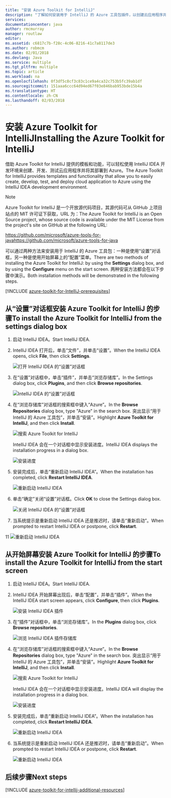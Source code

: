 ```yaml
---
title: "安装 Azure Toolkit for IntelliJ"
description: "了解如何安装用于 IntelliJ 的 Azure 工具包插件，以创建云应用程序并将其部署到 Azure。"
services: 
documentationcenter: java
author: rmcmurray
manager: routlaw
editor: 
ms.assetid: c6817c7b-f28c-4c06-8216-41c7a8117de3
ms.author: robmcm
ms.date: 02/01/2018
ms.devlang: Java
ms.service: multiple
ms.tgt_pltfrm: multiple
ms.topic: article
ms.workload: na
ms.openlocfilehash: 0f3df5c8cf3c83c1ce9a4ca32c753b5fc39ab1df
ms.sourcegitcommit: 151aaa6ccc64d94ed67f03e846bab953bde15b4a
ms.translationtype: HT
ms.contentlocale: zh-CN
ms.lasthandoff: 02/03/2018
---
```

# <a name="installing-the-azure-toolkit-for-intellij"></a><span data-ttu-id="088b0-103">安装 Azure Toolkit for IntelliJ</span><span class="sxs-lookup"><span data-stu-id="088b0-103">Installing the Azure Toolkit for IntelliJ</span></span>

<span data-ttu-id="088b0-104">借助 Azure Toolkit for IntelliJ 提供的模板和功能，可以轻松使用 IntelliJ IDEA 开发环境来创建、开发、测试云应用程序并将其部署到 Azure。</span><span class="sxs-lookup"><span data-stu-id="088b0-104">The Azure Toolkit for IntelliJ provides templates and functionality that allow you to easily create, develop, test, and deploy cloud application to Azure using the IntelliJ IDEA development environment.</span></span>

> [!NOTE] 
> 
> <span data-ttu-id="088b0-105">Azure Toolkit for IntelliJ 是一个开放源代码项目，其源代码可从 GitHub 上项目站点的 MIT 许可证下获取，URL 为：</span><span class="sxs-lookup"><span data-stu-id="088b0-105">The Azure Toolkit for IntelliJ is an Open Source project, whose source code is available under the MIT License from the project's site on GitHub at the following URL:</span></span> 
> 
> <span data-ttu-id="088b0-106"><https://github.com/microsoft/azure-tools-for-java></span><span class="sxs-lookup"><span data-stu-id="088b0-106"><https://github.com/microsoft/azure-tools-for-java></span></span> 
> 

<span data-ttu-id="088b0-107">可以通过两种方法来安装用于 IntelliJ 的 Azure 工具包：一种是使用“设置”对话框，另一种是使用开始屏幕上的“配置”菜单。</span><span class="sxs-lookup"><span data-stu-id="088b0-107">There are two methods of installing the Azure Toolkit for IntelliJ: by using the **Settings** dialog box, and by using the **Configure** menu on the start screen.</span></span> <span data-ttu-id="088b0-108">两种安装方法都会在以下步骤中演示。</span><span class="sxs-lookup"><span data-stu-id="088b0-108">Both installation methods will be demonstrated in the following steps.</span></span>

[!INCLUDE [azure-toolkit-for-IntelliJ-prerequisites](../includes/azure-toolkit-for-intellij-prerequisites.md)]

## <a name="to-install-the-azure-toolkit-for-intellij-from-the-settings-dialog-box"></a><span data-ttu-id="088b0-109">从“设置”对话框安装 Azure Toolkit for IntelliJ 的步骤</span><span class="sxs-lookup"><span data-stu-id="088b0-109">To install the Azure Toolkit for IntelliJ from the settings dialog box</span></span>

1. <span data-ttu-id="088b0-110">启动 IntelliJ IDEA。</span><span class="sxs-lookup"><span data-stu-id="088b0-110">Start IntelliJ IDEA.</span></span>

1. <span data-ttu-id="088b0-111">IntelliJ IDEA 打开后，单击“文件”，并单击“设置”。</span><span class="sxs-lookup"><span data-stu-id="088b0-111">When the IntelliJ IDEA opens, click **File**, then click **Settings**.</span></span>
   
   ![打开 IntelliJ IDEA 的“设置”对话框][01a]

1. <span data-ttu-id="088b0-113">在“设置”对话框中，单击“插件”，并单击“浏览存储库”。</span><span class="sxs-lookup"><span data-stu-id="088b0-113">In the Settings dialog box, click **Plugins**, and then click **Browse repositories**.</span></span>
   
   ![IntelliJ IDEA 的“设置”对话框][02a]

1. <span data-ttu-id="088b0-115">在“浏览存储库”对话框的搜索框中键入“Azure”。</span><span class="sxs-lookup"><span data-stu-id="088b0-115">In the **Browse Repositories** dialog box, type "Azure" in the search box.</span></span> <span data-ttu-id="088b0-116">突出显示“用于 IntelliJ 的 Azure 工具包”，并单击“安装”。</span><span class="sxs-lookup"><span data-stu-id="088b0-116">Highlight **Azure Toolkit for IntelliJ**, and then click **Install**.</span></span>
   
   ![搜索 Azure Toolkit for IntelliJ][03]
   
   <span data-ttu-id="088b0-118">IntelliJ IDEA 会在一个对话框中显示安装进度。</span><span class="sxs-lookup"><span data-stu-id="088b0-118">IntelliJ IDEA displays the installation progress in a dialog box.</span></span>
   
   ![安装进度][04]

1. <span data-ttu-id="088b0-120">安装完成后，单击“重新启动 IntelliJ IDEA”。</span><span class="sxs-lookup"><span data-stu-id="088b0-120">When the installation has completed, click **Restart IntelliJ IDEA**.</span></span>
   
   ![重新启动 IntelliJ IDEA][05]

1. <span data-ttu-id="088b0-122">单击“确定”关闭“设置”对话框。</span><span class="sxs-lookup"><span data-stu-id="088b0-122">Click **OK** to close the Settings dialog box.</span></span>
   
   ![关闭 IntelliJ IDEA 的“设置”对话框][06]

1. <span data-ttu-id="088b0-124">当系统提示是重新启动 IntelliJ IDEA 还是推迟时，请单击“重新启动”。</span><span class="sxs-lookup"><span data-stu-id="088b0-124">When prompted to restart IntelliJ IDEA or postpone, click **Restart**.</span></span>
   
<span data-ttu-id="088b0-125">1</span><span class="sxs-lookup"><span data-stu-id="088b0-125">1</span></span>   ![重新启动 IntelliJ IDEA][07]

## <a name="to-install-the-azure-toolkit-for-intellij-from-the-start-screen"></a><span data-ttu-id="088b0-127">从开始屏幕安装 Azure Toolkit for IntelliJ 的步骤</span><span class="sxs-lookup"><span data-stu-id="088b0-127">To install the Azure Toolkit for IntelliJ from the start screen</span></span>

1. <span data-ttu-id="088b0-128">启动 IntelliJ IDEA。</span><span class="sxs-lookup"><span data-stu-id="088b0-128">Start IntelliJ IDEA.</span></span>

1. <span data-ttu-id="088b0-129">IntelliJ IDEA 开始屏幕出现后，单击“配置”，并单击“插件”。</span><span class="sxs-lookup"><span data-stu-id="088b0-129">When the IntelliJ IDEA start screen appears, click **Configure**, then click **Plugins**.</span></span>
   
   ![安装 IntelliJ IDEA 插件][01b]

1. <span data-ttu-id="088b0-131">在“插件”对话框中，单击“浏览存储库”。</span><span class="sxs-lookup"><span data-stu-id="088b0-131">In the **Plugins** dialog box, click **Browse repositories**.</span></span>
   
   ![浏览 IntelliJ IDEA 插件存储库][02b]

1. <span data-ttu-id="088b0-133">在“浏览存储库”对话框的搜索框中键入“Azure”。</span><span class="sxs-lookup"><span data-stu-id="088b0-133">In the **Browse Repositories** dialog box, type "Azure" in the search box.</span></span> <span data-ttu-id="088b0-134">突出显示“用于 IntelliJ 的 Azure 工具包”，并单击“安装”。</span><span class="sxs-lookup"><span data-stu-id="088b0-134">Highlight **Azure Toolkit for IntelliJ**, and then click **Install**.</span></span>
   
   ![搜索 Azure Toolkit for IntelliJ][03]
   
   <span data-ttu-id="088b0-136">IntelliJ IDEA 会在一个对话框中显示安装进度。</span><span class="sxs-lookup"><span data-stu-id="088b0-136">IntelliJ IDEA will display the installation progress in a dialog box.</span></span>
   
   ![安装进度][04]

1. <span data-ttu-id="088b0-138">安装完成后，单击“重新启动 IntelliJ IDEA”。</span><span class="sxs-lookup"><span data-stu-id="088b0-138">When the installation has completed, click **Restart IntelliJ IDEA**.</span></span>
   
   ![重新启动 IntelliJ IDEA][05]

1. <span data-ttu-id="088b0-140">当系统提示是重新启动 IntelliJ IDEA 还是推迟时，请单击“重新启动”。</span><span class="sxs-lookup"><span data-stu-id="088b0-140">When prompted to restart IntelliJ IDEA or postpone, click **Restart**.</span></span>
   
   ![重新启动 IntelliJ IDEA][07]

## <a name="next-steps"></a><span data-ttu-id="088b0-142">后续步骤</span><span class="sxs-lookup"><span data-stu-id="088b0-142">Next steps</span></span>

[!INCLUDE [azure-toolkit-for-intellij-additional-resources](../includes/azure-toolkit-for-intellij-additional-resources.md)]

<!-- URL List -->

<!-- IMG List -->

[01a]: media/azure-toolkit-for-intellij-installation/01-intellij-file-settings.png
[01b]: media/azure-toolkit-for-intellij-installation/01-intellij-configure-dropdown.png
[02a]: media/azure-toolkit-for-intellij-installation/02-intellij-settings-dialog.png
[02b]: media/azure-toolkit-for-intellij-installation/02-intellij-plugins-dialog.png
[03]: media/azure-toolkit-for-intellij-installation/03-intellij-browse-repositories.png
[04]: media/azure-toolkit-for-intellij-installation/04-install-progress.png
[05]: media/azure-toolkit-for-intellij-installation/05-restart-intellij.png
[06]: media/azure-toolkit-for-intellij-installation/06-intellij-settings-dialog.png
[07]: media/azure-toolkit-for-intellij-installation/07-restart-intellij.png
